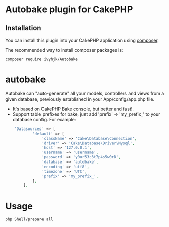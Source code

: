 # Autobake plugin for CakePHP

## Installation

You can install this plugin into your CakePHP application using [composer](http://getcomposer.org).

The recommended way to install composer packages is:

```
composer require ivyhjk/Autobake
```
# autobake

Autobake can "auto-generate" all your models, controllers and views from a given database, previously established in your App/config/app.php file.

- It's based on CakePHP Bake console, but better and fast!.
- Support table prefixes for bake, just add 'prefix' => 'my_prefix_' to your database config.
	For example:

```php
	'Datasources' => [
	        'default' => [
	            'className' => 'Cake\Database\Connection',
	            'driver' => 'Cake\Database\Driver\Mysql',
	            'host' => '127.0.0.1',
	            'username' => 'username',
	            'password' => 'y0ur53c3t7p4s5w0rD',
	            'database' => 'autobake',
	            'encoding' => 'utf8',
	            'timezone' => 'UTC',
	            'prefix' => 'my_prefix_',
	        ],
	    ],
```

# Usage
```
php Shell/prepare all
```
